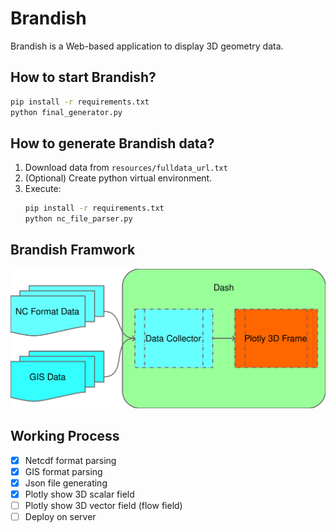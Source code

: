 # Brandish

Brandish is a Web-based application to display 3D geometry data.

## How to start Brandish?

```bash
pip install -r requirements.txt
python final_generator.py
```

## How to generate Brandish data?

1. Download data from `resources/fulldata_url.txt`
2. (Optional) Create python virtual environment.
3. Execute:
    ```bash
    pip install -r requirements.txt
    python nc_file_parser.py
    ```

## Brandish Framwork

![frame](doc/image/frame.svg)

## Working Process
- [x] Netcdf format parsing
- [x] GIS format parsing
- [x] Json file generating
- [x] Plotly show 3D scalar field
- [ ] Plotly show 3D vector field (flow field)
- [ ] Deploy on server